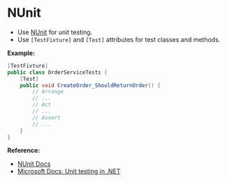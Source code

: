 # NUnit

- Use [NUnit](https://nunit.org/) for unit testing.
- Use `[TestFixture]` and `[Test]` attributes for test classes and methods.

**Example:**
```csharp
[TestFixture]
public class OrderServiceTests {
    [Test]
    public void CreateOrder_ShouldReturnOrder() {
        // Arrange
        // ...
        // Act
        // ...
        // Assert
        // ...
    }
}
```

**Reference:**
- [NUnit Docs](https://nunit.org/)
- [Microsoft Docs: Unit testing in .NET](https://learn.microsoft.com/en-us/dotnet/core/testing/)
